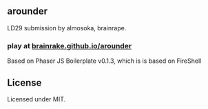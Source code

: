 ## arounder

LD29 submission by almosoka, brainrape.

### play at [brainrake.github.io/arounder](https://brainrake.github.io/arounder/)


Based on Phaser JS Boilerplate v0.1.3, which is is based on FireShell

## License

Licensed under MIT.
